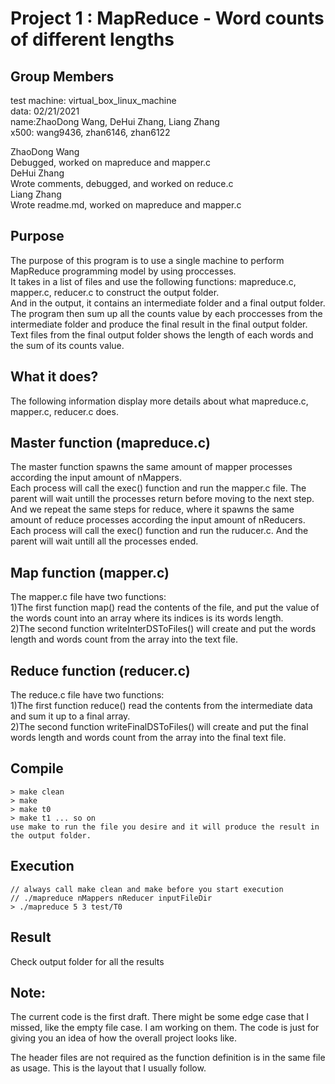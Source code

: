 # Project 1 : MapReduce - Word counts of different lengths
## Group Members
test machine: virtual_box_linux_machine  
data: 02/21/2021  
name:ZhaoDong Wang, DeHui Zhang, Liang Zhang  
x500: wang9436,  zhan6146,  zhan6122  
 
ZhaoDong Wang  
Debugged, worked on mapreduce and mapper.c  
DeHui Zhang  
Wrote comments, debugged, and worked on reduce.c  
Liang Zhang  
Wrote readme.md, worked on mapreduce and mapper.c  
## Purpose
The purpose of this program is to use a single machine to perform MapReduce programming model by using proccesses.  
It takes in a list of files and use the following functions: mapreduce.c, mapper.c, reducer.c to construct the output folder.  
And in the  output, it contains an intermediate folder and a final output folder.  
The program then sum up all the counts value by each proccesses from the intermediate folder and produce the final result in the final output folder.  
Text files from the final output folder shows the length of each words and the sum of its counts value. 
## What it does?
The following information display more details about what mapreduce.c, mapper.c, reducer.c does.
## Master function (mapreduce.c)
The master function spawns the same amount of mapper processes according the input amount of nMappers.  
Each process will call the exec() function and run the mapper.c file. The parent will wait untill the processes return before moving to the next step.  
And we repeat the same steps for reduce, where it spawns the same amount of reduce processes according the input amount of nReducers.  
Each process will call the exec() function and run the ruducer.c. And the parent will wait untill all the processes ended.  
## Map function (mapper.c)
The mapper.c file have two functions:  
	1)The first function map() read the contents of the file, and put the value of the words count into an array where its indices is its words length.  
	2)The second function writeInterDSToFiles() will create and put the words length and words count  from the array into the text file.

## Reduce function (reducer.c)
The reduce.c file have two functions:  
	1)The first function reduce() read the contents from the intermediate data and sum it up to a final array.  
	2)The second function  writeFinalDSToFiles() will create and put the final words length and words count from the array into the final text file.

## Compile
	> make clean
	> make
	> make t0
	> make t1 ... so on  
	use make to run the file you desire and it will produce the result in the output folder.

## Execution
	// always call make clean and make before you start execution
	// ./mapreduce nMappers nReducer inputFileDir
	> ./mapreduce 5 3 test/T0

## Result
Check output folder for all the results
	
## Note:
The current code is the first draft. There might be some edge case that I missed, like the empty file case. I am working on them. The code is just for giving you an idea of how the overall project looks like.

The header files are not required as the function definition is in the same file as usage. This is the layout that I usually follow.

